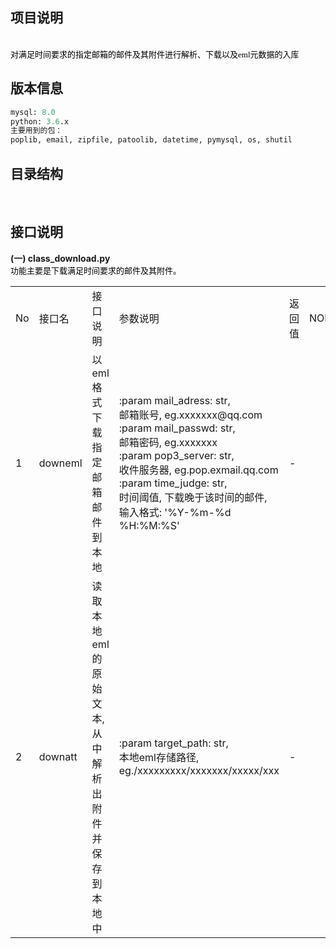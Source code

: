 ## 项目说明
<br/>
<font face = "黑体" color=black size=2>对满足时间要求的指定邮箱的邮件及其附件进行解析、下载以及eml元数据的入库</font>
<br/>

## 版本信息
```python
mysql: 8.0
python: 3.6.x
主要用到的包：
poplib, email, zipfile, patoolib, datetime, pymysql, os, shutil
```
## 目录结构
<br/>


## 接口说明
**(一) class_download.py**
<br/>
<font face = "黑体" color=black size=2>功能主要是下载满足时间要求的邮件及其附件。</font>

<table>
  <tr>
    <td>No</td>
    <td>接口名</td>
    <td>接口说明</td>
    <td>参数说明</td>
    <td>返回值</td>
    <td>NONE</td>
  </tr>
  <tr>
    <td rowspan="1">1</td>
    <td>downeml</td>
    <td>以eml格式下载指定邮箱邮件到本地</td>
    <td>:param mail_adress: str, <br/> 邮箱账号, eg.xxxxxxx@qq.com<br/>
        :param mail_passwd: str, <br/> 邮箱密码, eg.xxxxxxx<br/>
        :param pop3_server: str, <br/> 收件服务器, eg.pop.exmail.qq.com<br/>
        :param time_judge: str, <br/> 时间阈值, 下载晚于该时间的邮件, 输入格式: '%Y-%m-%d %H:%M:%S'<br/>
    </td>
    <td>
      -
    </td>
  </tr>
  <tr>
    <td rowspan="1">2</td>
    <td>downatt</td>
    <td>读取本地eml的原始文本, 从中解析出附件并保存到本地中</td>
    <td>:param target_path: str,<br/> 本地eml存储路径, eg./xxxxxxxxx/xxxxxxx/xxxxx/xxx
    <td>
      -
    <td/>
  <tr/>
</table>
    
    
    
    
    
    
    
    
    
    
    
    
